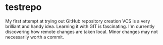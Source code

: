 # testrepo
My first attempt at trying out GitHub repository creation
VCS is a very brilliant and handy idea. Learning it with GIT is fascinating.
I'm currently discovering how remote changes are taken local.
Minor changes may not necessarily worth a commit.
